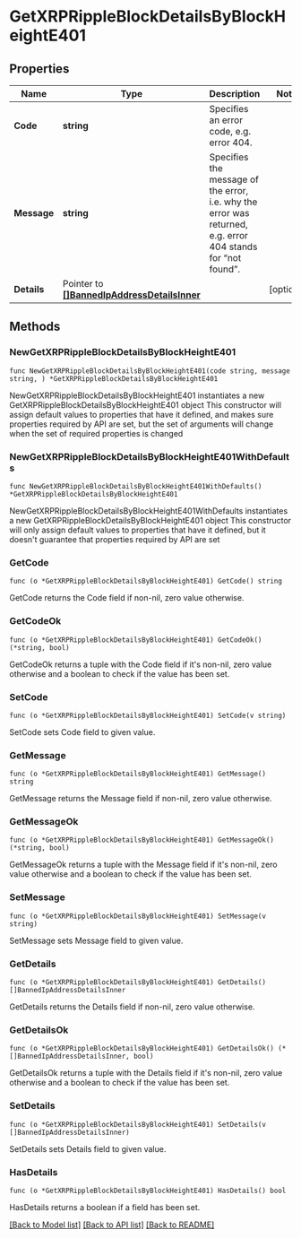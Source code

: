 # GetXRPRippleBlockDetailsByBlockHeightE401

## Properties

Name | Type | Description | Notes
------------ | ------------- | ------------- | -------------
**Code** | **string** | Specifies an error code, e.g. error 404. | 
**Message** | **string** | Specifies the message of the error, i.e. why the error was returned, e.g. error 404 stands for “not found”. | 
**Details** | Pointer to [**[]BannedIpAddressDetailsInner**](BannedIpAddressDetailsInner.md) |  | [optional] 

## Methods

### NewGetXRPRippleBlockDetailsByBlockHeightE401

`func NewGetXRPRippleBlockDetailsByBlockHeightE401(code string, message string, ) *GetXRPRippleBlockDetailsByBlockHeightE401`

NewGetXRPRippleBlockDetailsByBlockHeightE401 instantiates a new GetXRPRippleBlockDetailsByBlockHeightE401 object
This constructor will assign default values to properties that have it defined,
and makes sure properties required by API are set, but the set of arguments
will change when the set of required properties is changed

### NewGetXRPRippleBlockDetailsByBlockHeightE401WithDefaults

`func NewGetXRPRippleBlockDetailsByBlockHeightE401WithDefaults() *GetXRPRippleBlockDetailsByBlockHeightE401`

NewGetXRPRippleBlockDetailsByBlockHeightE401WithDefaults instantiates a new GetXRPRippleBlockDetailsByBlockHeightE401 object
This constructor will only assign default values to properties that have it defined,
but it doesn't guarantee that properties required by API are set

### GetCode

`func (o *GetXRPRippleBlockDetailsByBlockHeightE401) GetCode() string`

GetCode returns the Code field if non-nil, zero value otherwise.

### GetCodeOk

`func (o *GetXRPRippleBlockDetailsByBlockHeightE401) GetCodeOk() (*string, bool)`

GetCodeOk returns a tuple with the Code field if it's non-nil, zero value otherwise
and a boolean to check if the value has been set.

### SetCode

`func (o *GetXRPRippleBlockDetailsByBlockHeightE401) SetCode(v string)`

SetCode sets Code field to given value.


### GetMessage

`func (o *GetXRPRippleBlockDetailsByBlockHeightE401) GetMessage() string`

GetMessage returns the Message field if non-nil, zero value otherwise.

### GetMessageOk

`func (o *GetXRPRippleBlockDetailsByBlockHeightE401) GetMessageOk() (*string, bool)`

GetMessageOk returns a tuple with the Message field if it's non-nil, zero value otherwise
and a boolean to check if the value has been set.

### SetMessage

`func (o *GetXRPRippleBlockDetailsByBlockHeightE401) SetMessage(v string)`

SetMessage sets Message field to given value.


### GetDetails

`func (o *GetXRPRippleBlockDetailsByBlockHeightE401) GetDetails() []BannedIpAddressDetailsInner`

GetDetails returns the Details field if non-nil, zero value otherwise.

### GetDetailsOk

`func (o *GetXRPRippleBlockDetailsByBlockHeightE401) GetDetailsOk() (*[]BannedIpAddressDetailsInner, bool)`

GetDetailsOk returns a tuple with the Details field if it's non-nil, zero value otherwise
and a boolean to check if the value has been set.

### SetDetails

`func (o *GetXRPRippleBlockDetailsByBlockHeightE401) SetDetails(v []BannedIpAddressDetailsInner)`

SetDetails sets Details field to given value.

### HasDetails

`func (o *GetXRPRippleBlockDetailsByBlockHeightE401) HasDetails() bool`

HasDetails returns a boolean if a field has been set.


[[Back to Model list]](../README.md#documentation-for-models) [[Back to API list]](../README.md#documentation-for-api-endpoints) [[Back to README]](../README.md)


